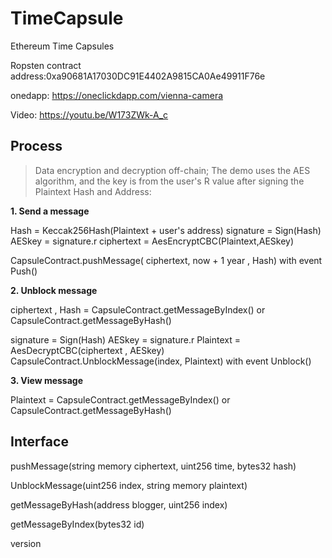# TimeCapsule
Ethereum Time Capsules

Ropsten contract address:0xa90681A17030DC91E4402A9815CA0Ae49911F76e

onedapp: https://oneclickdapp.com/vienna-camera

Video: https://youtu.be/W173ZWk-A_c

## Process

> Data encryption and decryption off-chain;
> The demo uses the AES algorithm, and the key is from the user's R value after signing the Plaintext Hash and Address:
 

 **1. Send a message**
 
 Hash  = Keccak256Hash(Plaintext + user's address)
 signature = Sign(Hash)
 AESkey = signature.r
 ciphertext = AesEncryptCBC(Plaintext,AESkey)

 CapsuleContract.pushMessage( ciphertext, now + 1 year , Hash) 
 with event Push()
 
 

 **2. Unblock message**

 ciphertext , Hash = CapsuleContract.getMessageByIndex()
 or  CapsuleContract.getMessageByHash()
 
 signature = Sign(Hash)
 AESkey = signature.r
 Plaintext = AesDecryptCBC(ciphertext , AESkey)
 CapsuleContract.UnblockMessage(index, Plaintext) 
 with  event Unblock()
 

 **3. View message**
 
  Plaintext  = CapsuleContract.getMessageByIndex()
 or  CapsuleContract.getMessageByHash()
 
 
 
## Interface
 pushMessage(string memory ciphertext, uint256 time, bytes32 hash)
 
 UnblockMessage(uint256 index, string memory plaintext)
 
 getMessageByHash(address blogger, uint256 index)
 
 getMessageByIndex(bytes32 id)
 
 version 
